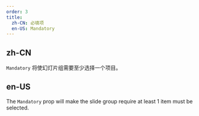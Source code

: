 ```yaml
---
order: 3
title:
  zh-CN: 必填项
  en-US: Mandatory
---
```


## zh-CN

`Mandatory` 将使幻灯片组需要至少选择一个项目。

## en-US

The `Mandatory` prop will make the slide group require at least 1 item must be selected.
